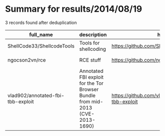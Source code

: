 
# Summary for results/2014/08/19
    
3 records found after deduplication

| full_name | description | html_url | matched_list | matched_count | pushed_at | size | stargazers_count | language | forks_count | vul_ids |
|-----------------------------------|--------------------------------------------------------------------------------|------------------------------------------------------|----------------|-----------------|---------------------------|--------|--------------------|------------|---------------|-------------------|
| ShellCode33/ShellcodeTools | Tools for shellcoding | https://github.com/ShellCode33/ShellcodeTools | ['shellcode'] | 1 | 2014-08-19 02:15:12+00:00 | 216 | 0 | C | 1 | [] |
| ngocson2vn/rce | RCE stuff | https://github.com/ngocson2vn/rce | ['rce'] | 1 | 2014-08-19 01:42:37+00:00 | 38736 | 0 | nan | 0 | [] |
| vlad902/annotated-fbi-tbb-exploit | Annotated FBI exploit for the Tor Browser Bundle from mid-2013 (CVE-2013-1690) | https://github.com/vlad902/annotated-fbi-tbb-exploit | ['exploit'] | 1 | 2014-08-19 03:22:29+00:00 | 129 | 13 | JavaScript | 7 | ['CVE-2013-1690'] |
